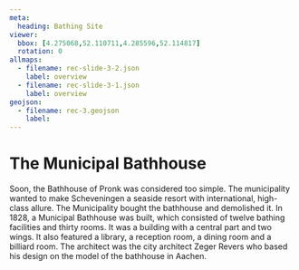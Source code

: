 ```yaml
---
meta:
  heading: Bathing Site
viewer:
  bbox: [4.275068,52.110711,4.285596,52.114817]
  rotation: 0
allmaps:
  - filename: rec-slide-3-2.json
    label: overview
  - filename: rec-slide-3-1.json
    label: overview
geojson:
  - filename: rec-3.geojson
    label:
---
```


# The Municipal Bathhouse

Soon, the Bathhouse of Pronk was considered too simple. The municipality wanted to make Scheveningen a seaside resort with international, high-class allure. The Municipality bought the bathhouse and demolished it. In 1828, a Municipal Bathhouse was built, which consisted of twelve bathing facilities and thirty rooms. It was a building with a central part and two wings. It also featured a library, a reception room, a dining room and a billiard room. The architect was the city architect Zeger Revers who based his design on the model of the bathhouse in Aachen. 